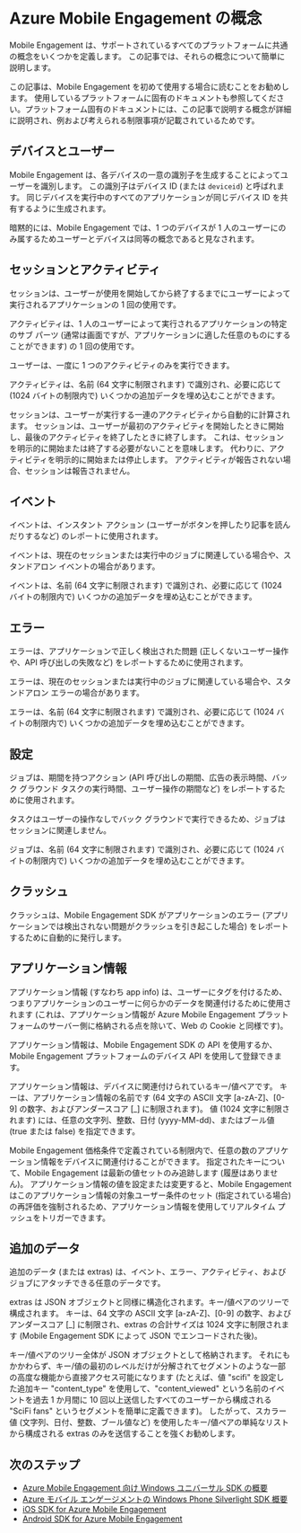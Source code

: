 <properties
    pageTitle="Mobile Engagement の概念 | Microsoft Azure"
    description="Azure Mobile Engagement の概念"
    services="mobile-engagement"
    documentationCenter="mobile"
    authors="piyushjo"
    manager="dwrede"
    editor="" />

<tags
    ms.service="mobile-engagement"
    ms.workload="mobile"
    ms.tgt_pltfrm="mobile-android"
    ms.devlang="na"
    ms.topic="get-started-article"
    ms.date="08/10/2015"
    ms.author="piyushjo" />

# Azure Mobile Engagement の概念

Mobile Engagement は、サポートされているすべてのプラットフォームに共通の概念をいくつかを定義します。 この記事では、それらの概念について簡単に説明します。

この記事は、Mobile Engagement を初めて使用する場合に読むことをお勧めします。 使用しているプラットフォームに固有のドキュメントも参照してください。プラットフォーム固有のドキュメントには、この記事で説明する概念が詳細に説明され、例および考えられる制限事項が記載されているためです。

## デバイスとユーザー
Mobile Engagement は、各デバイスの一意の識別子を生成することによってユーザーを識別します。 この識別子はデバイス ID (または `deviceid`) と呼ばれます。 同じデバイスを実行中のすべてのアプリケーションが同じデバイス ID を共有するように生成されます。

暗黙的には、Mobile Engagement では、1 つのデバイスが 1 人のユーザーにのみ属するためユーザーとデバイスは同等の概念であると見なされます。

## セッションとアクティビティ
セッションは、ユーザーが使用を開始してから終了するまでにユーザーによって実行されるアプリケーションの 1 回の使用です。

アクティビティは、1 人のユーザーによって実行されるアプリケーションの特定のサブ パーツ (通常は画面ですが、アプリケーションに適した任意のものにすることができます) の 1 回の使用です。

ユーザーは、一度に 1 つのアクティビティのみを実行できます。

アクティビティは、名前 (64 文字に制限されます) で識別され、必要に応じて (1024 バイトの制限内で) いくつかの追加データを埋め込むことができます。

セッションは、ユーザーが実行する一連のアクティビティから自動的に計算されます。 セッションは、ユーザーが最初のアクティビティを開始したときに開始し、最後のアクティビティを終了したときに終了します。 これは、セッションを明示的に開始または終了する必要がないことを意味します。 代わりに、アクティビティを明示的に開始または停止します。 アクティビティが報告されない場合、セッションは報告されません。

## イベント
イベントは、インスタント アクション (ユーザーがボタンを押したり記事を読んだりするなど) のレポートに使用されます。

イベントは、現在のセッションまたは実行中のジョブに関連している場合や、スタンドアロン イベントの場合があります。

イベントは、名前 (64 文字に制限されます) で識別され、必要に応じて (1024 バイトの制限内で) いくつかの追加データを埋め込むことができます。

## エラー
エラーは、アプリケーションで正しく検出された問題 (正しくないユーザー操作や、API 呼び出しの失敗など) をレポートするために使用されます。

エラーは、現在のセッションまたは実行中のジョブに関連している場合や、スタンドアロン エラーの場合があります。

エラーは、名前 (64 文字に制限されます) で識別され、必要に応じて (1024 バイトの制限内で) いくつかの追加データを埋め込むことができます。

## 設定
ジョブは、期間を持つアクション (API 呼び出しの期間、広告の表示時間、バック グラウンド タスクの実行時間、ユーザー操作の期間など) をレポートするために使用されます。

タスクはユーザーの操作なしでバック グラウンドで実行できるため、ジョブはセッションに関連しません。

ジョブは、名前 (64 文字に制限されます) で識別され、必要に応じて (1024 バイトの制限内で) いくつかの追加データを埋め込むことができます。

## クラッシュ
クラッシュは、Mobile Engagement SDK がアプリケーションのエラー (アプリケーションでは検出されない問題がクラッシュを引き起こした場合) をレポートするために自動的に発行します。

## アプリケーション情報
アプリケーション情報 (すなわち app info) は、ユーザーにタグを付けるため、つまりアプリケーションのユーザーに何らかのデータを関連付けるために使用されます (これは、アプリケーション情報が Azure Mobile Engagement プラットフォームのサーバー側に格納される点を除いて、Web の Cookie と同様です)。

アプリケーション情報は、Mobile Engagement SDK の API を使用するか、Mobile Engagement プラットフォームのデバイス API を使用して登録できます。

アプリケーション情報は、デバイスに関連付けられているキー/値ペアです。 キーは、アプリケーション情報の名前です (64 文字の ASCII 文字 [a-zA-Z]、[0-9] の数字、およびアンダースコア [_] に制限されます)。 値 (1024 文字に制限されます) には、任意の文字列、整数、日付 (yyyy-MM-dd)、またはブール値 (true または false) を指定できます。

Mobile Engagement 価格条件で定義されている制限内で、任意の数のアプリケーション情報をデバイスに関連付けることができます。 指定されたキーについて、Mobile Engagement は最新の値セットのみ追跡します (履歴はありません)。 アプリケーション情報の値を設定または変更すると、Mobile Engagement はこのアプリケーション情報の対象ユーザー条件のセット (指定されている場合) の再評価を強制されるため、アプリケーション情報を使用してリアルタイム プッシュをトリガーできます。

## 追加のデータ
追加のデータ (または extras) は、イベント、エラー、アクティビティ、およびジョブにアタッチできる任意のデータです。

extras は JSON オブジェクトと同様に構造化されます。キー/値ペアのツリーで構成されます。 キーは、64 文字の ASCII 文字 [a-zA-Z]、[0-9] の数字、およびアンダースコア [_] に制限され、extras の合計サイズは 1024 文字に制限されます (Mobile Engagement SDK によって JSON でエンコードされた後)。

キー/値ペアのツリー全体が JSON オブジェクトとして格納されます。 それにもかかわらず、キー/値の最初のレベルだけが分解されてセグメントのような一部の高度な機能から直接アクセス可能になります (たとえば、値 "scifi" を設定した追加キー "content_type" を使用して、"content_viewed" という名前のイベントを過去 1 か月間に 10 回以上送信したすべてのユーザーから構成される "SciFi fans" というセグメントを簡単に定義できます)。 したがって、スカラー値 (文字列、日付、整数、ブール値など) を使用したキー/値ペアの単純なリストから構成される extras のみを送信することを強くお勧めします。

## 次のステップ

- [Azure Mobile Engagement 向け Windows ユニバーサル SDK の概要](mobile-engagement-windows-store-sdk-overview.md)
- [Azure モバイル エンゲージメントの Windows Phone Silverlight SDK 概要](mobile-engagement-windows-phone-sdk-overview.md)
- [iOS SDK for Azure Mobile Engagement](mobile-engagement-ios-sdk-overview.md)
- [Android SDK for Azure Mobile Engagement](mobile-engagement-android-sdk-overview.md)

